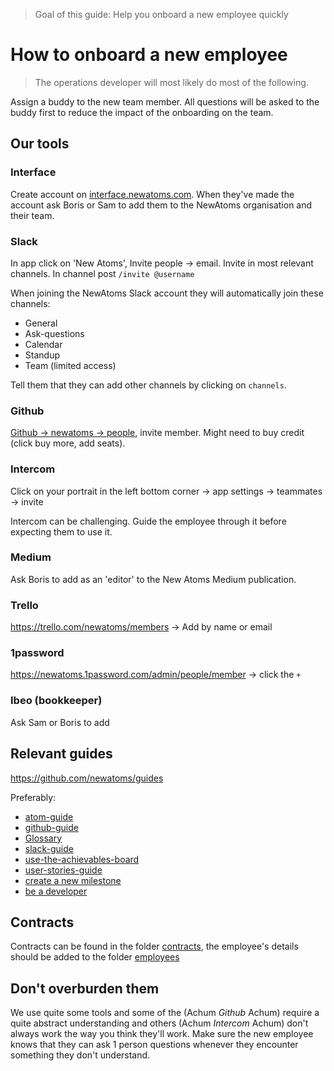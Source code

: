 > Goal of this guide: Help you onboard a new employee quickly

# How to onboard a new employee

> The operations developer will most likely do most of the following. 

Assign a buddy to the new team member. All questions will be asked to the buddy first to reduce the impact of the onboarding on the team.

## Our tools

### Interface

Create account on [interface.newatoms.com](https://interface.newatoms.com). When they've made the account ask Boris or Sam to add them to the NewAtoms organisation and their team.

### Slack

In app click on 'New Atoms', Invite people -> email.
Invite in most relevant channels. In channel post `/invite @username`

When joining the NewAtoms Slack account they will automatically join these channels:
- General
- Ask-questions
- Calendar
- Standup
- Team (limited access)

Tell them that they can add other channels by clicking on `channels`. 

### Github

[Github -> newatoms -> people](https://github.com/orgs/newatoms/people), invite member. Might need to buy credit (click buy more, add seats).

### Intercom

Click on your portrait in the left bottom corner -> app settings -> teammates -> invite

Intercom can be challenging. Guide the employee through it before expecting them to use it.

### Medium

Ask Boris to add as an 'editor' to the New Atoms Medium publication.

### Trello

https://trello.com/newatoms/members -> Add by name or email

### 1password

https://newatoms.1password.com/admin/people/member -> click the `+`

### Ibeo (bookkeeper)

Ask Sam or Boris to add 

## Relevant guides

https://github.com/newatoms/guides

Preferably:
- [atom-guide](https://github.com/newatoms/guides/tree/ready/atom-guide)
- [github-guide](https://github.com/newatoms/guides/tree/ready/github-guide)
- [Glossary](https://github.com/newatoms/guides/tree/ready/glossary)
- [slack-guide](https://github.com/newatoms/guides/tree/ready/slack-guide)
- [use-the-achievables-board](https://github.com/newatoms/guides/tree/ready/use-the-achievables-board)
- [user-stories-guide](https://github.com/newatoms/guides/tree/ready/user-stories-guide)
- [create a new milestone](https://github.com/newatoms/guides/tree/ready/create-a-new-milestone)
- [be a developer](https://github.com/newatoms/guides/tree/ready/be-a-developer)

## Contracts

Contracts can be found in the folder [contracts](https://github.com/newatoms/newatoms/tree/ready/internal/contracts), the employee's details should be added to the folder [employees](https://github.com/newatoms/newatoms/tree/ready/internal/employees)

## Don't overburden them

We use quite some tools and some of the (Achum *Github* Achum) require a quite abstract understanding and others (Achum *Intercom* Achum) don't always work the way you think they'll work. Make sure the new employee knows that they can ask 1 person questions whenever they encounter something they don't understand.
